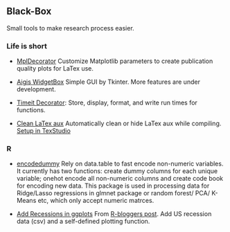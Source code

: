 ## Black-Box

Small tools to make research process easier.

### Life is short
* [MplDecorator](https://github.com/yu45020/MplDecorator) Customize Matplotlib parameters to create publication quality plots for  LaTex use. 

* [Aigis WidgetBox](https://github.com/yu45020/Black-Box/tree/master/Aigis/WidgetBox) Simple GUI by Tkinter. More features are under development.

*  [Timeit Decorator](https://github.com/yu45020/Black-Box/blob/master/Tools/Python/TimeitDecorator.py): Store, display, format, and write run times for functions.

* [Clean LaTex aux](https://github.com/yu45020/Black-Box/blob/master/Tools/Python/latex_clear_aux.py) Automatically clean or hide LaTex aux while compiling. [Setup in TexStudio](https://user-images.githubusercontent.com/28139045/34075823-ba1e856c-e287-11e7-9001-34ff57864f7f.JPG)




### R
* [encodedummy](https://github.com/yu45020/encodedummy) Rely on data.table to fast encode non-numeric variables. It currently has two functions: create dummy columns for each unique variable; onehot encode all non-numeric columns and create code book for encoding new data. This package is used in processing data for Ridge/Lasso regressions in glmnet package or random forest/ PCA/ K-Means etc, which only accept numeric matrces.  

* [Add Recessions in ggplots](https://github.com/yu45020/Black-Box/tree/master/Tools/R/plotting%20recession) From [R-bloggers post](https://www.r-bloggers.com/use-geom_rect-to-add-recession-bars-to-your-time-series-plots-rstats-ggplot/). Add US recession data (csv) and a self-defined plotting function.
